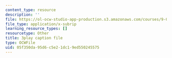 ```yaml
---
content_type: resource
description: ''
file: https://ol-ocw-studio-app-production.s3.amazonaws.com/courses/9-00sc-introduction-to-psychology-fall-2011/05f350da95d6c5e21dc19ed550245575_t73rjeOj0eY.srt
file_type: application/x-subrip
learning_resource_types: []
resourcetype: Other
title: 3play caption file
type: OCWFile
uid: 05f350da-95d6-c5e2-1dc1-9ed550245575
---
```


